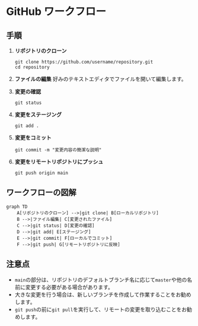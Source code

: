 # GitHub ワークフロー

## 手順

1. **リポジトリのクローン**
   ```
   git clone https://github.com/username/repository.git
   cd repository
   ```

2. **ファイルの編集**
   好みのテキストエディタでファイルを開いて編集します。

3. **変更の確認**
   ```
   git status
   ```

4. **変更をステージング**
   ```
   git add .
   ```

5. **変更をコミット**
   ```
   git commit -m "変更内容の簡潔な説明"
   ```

6. **変更をリモートリポジトリにプッシュ**
   ```
   git push origin main
   ```

## ワークフローの図解

```mermaid
graph TD
    A[リポジトリのクローン] -->|git clone| B[ローカルリポジトリ]
    B -->|ファイル編集| C[変更されたファイル]
    C -->|git status| D[変更の確認]
    D -->|git add| E[ステージング]
    E -->|git commit| F[ローカルでコミット]
    F -->|git push| G[リモートリポジトリに反映]
```

## 注意点

- `main`の部分は、リポジトリのデフォルトブランチ名に応じて`master`や他の名前に変更する必要がある場合があります。
- 大きな変更を行う場合は、新しいブランチを作成して作業することをお勧めします。
- `git push`の前に`git pull`を実行して、リモートの変更を取り込むことをお勧めします。
